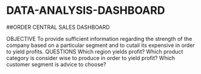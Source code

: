 # DATA-ANALYSIS-DASHBOARD
##ORDER CENTRAL SALES DASHBOARD

OBJECTIVE
To  provide sufficient information regarding the strength of the company based on a particular segment and to cutail its expensive in order to yield profits.
QUESTIONS
Which region yields profit?
Which product category is consider wise to produce in order to yield profit?
Which customer segment is advice to  choose?
